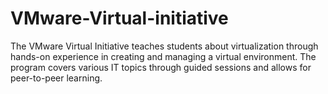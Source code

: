 # VMware-Virtual-initiative

The VMware Virtual Initiative teaches students about virtualization through hands-on experience in creating and managing a virtual environment. The program covers various IT topics through guided sessions and allows for peer-to-peer learning.


